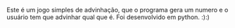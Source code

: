 Este é um jogo simples de advinhação, que o  programa gera um numero e o usuário tem que advinhar qual que é.
Foi desenvolvido em python. :):)
